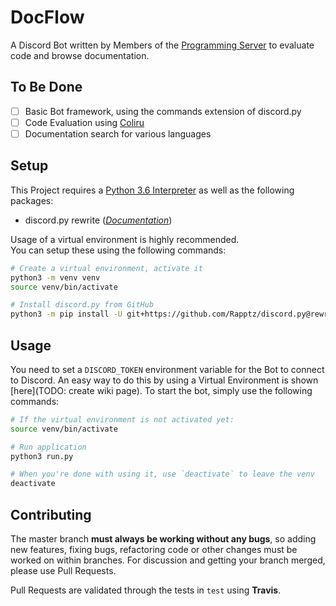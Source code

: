 # DocFlow
A Discord Bot written by Members of the [Programming Server](https://discord.gg/010z0Kw1A9ql5c1Qe) to evaluate code and browse documentation.

## To Be Done
- [ ] Basic Bot framework, using the commands extension of discord.py
- [ ] Code Evaluation using [Coliru](http://coliru.stacked-crooked.com)
- [ ] Documentation search for various languages

## Setup
This Project requires a [Python 3.6 Interpreter](https://www.python.org/downloads/) as well as the following packages:
- discord.py rewrite ([*Documentation*](http://discordpy.readthedocs.io/en/rewrite/))

Usage of a virtual environment is highly recommended.  
You can setup these using the following commands:
```bash
# Create a virtual environment, activate it
python3 -m venv venv
source venv/bin/activate

# Install discord.py from GitHub
python3 -m pip install -U git+https://github.com/Rapptz/discord.py@rewrite
```

## Usage
You need to set a `DISCORD_TOKEN` environment variable for the Bot to connect to Discord. An easy way to do this by using a Virtual Environment is shown [here](TODO: create wiki page). To start the bot, simply use the following commands:

```bash
# If the virtual environment is not activated yet:
source venv/bin/activate

# Run application
python3 run.py

# When you're done with using it, use `deactivate` to leave the venv
deactivate
```

## Contributing
The master branch **must always be working without any bugs**, so adding new features, fixing bugs, refactoring code or other changes must be worked on within branches. For discussion and getting your branch merged, please use Pull Requests.  

Pull Requests are validated through the tests in `test` using **Travis**.
